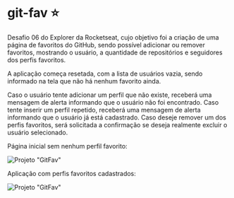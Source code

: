 # git-fav ⭐️

Desafio 06 do Explorer da Rocketseat, cujo objetivo foi a criação de uma página de favoritos do GitHub, sendo possível adicionar ou remover favoritos, mostrando o usuário, a quantidade de repositórios e seguidores dos perfis favoritos.

A aplicação começa resetada, com a lista de usuários vazia, sendo informado na tela que não há nenhum favorito ainda.

Caso o usuário tente adicionar um perfil que não existe, receberá uma mensagem de alerta informando que o usuário não foi encontrado. Caso tente inserir um perfil repetido, receberá uma mensagem de alerta informando que o usuário já está cadastrado. Caso deseje remover um dos perfis favoritos, será solicitada a confirmação se deseja realmente excluir o usuário selecionado.

Página inicial sem nenhum perfil favorito:

![Projeto "GitFav"](https://i.imgur.com/22EIseO.jpg)

Aplicação com perfis favoritos cadastrados:

![Projeto "GitFav"](https://i.imgur.com/ZiCVdlH.jpg)
